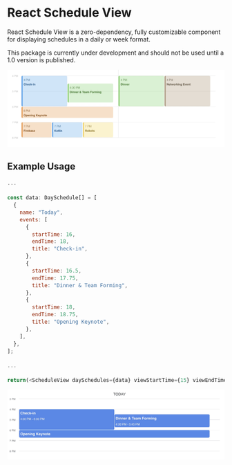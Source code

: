 # React Schedule View

React Schedule View is a zero-dependency, fully customizable component for displaying schedules in a daily or week format.

This package is currently under development and should not be used until a 1.0 version is published.

![](./docs/images/screenshot.jpg)

## Example Usage

```javascript
...

const data: DaySchedule[] = [
  {
    name: "Today",
    events: [
      {
        startTime: 16,
        endTime: 18,
        title: "Check-in",
      },
      {
        startTime: 16.5,
        endTime: 17.75,
        title: "Dinner & Team Forming",
      },
      {
        startTime: 18,
        endTime: 18.75,
        title: "Opening Keynote",
      },
    ],
  },
];

...

return(<ScheduleView daySchedules={data} viewStartTime={15} viewEndTime={20} />)
```

![](./docs/images/screenshot-example.jpg)
